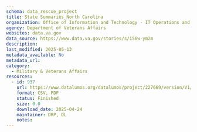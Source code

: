 ```yaml
---
schema: data_rescue_project 
title: State Summaries_North Carolina
organization: Office of Information and Technology - IT Operations and Services (ITOPS)
agency: Department of Veterans Affairs
websites: data.va.gov
data_source: https://www.data.va.gov/stories/s/i56w-ym2m
description: 
last_modified: 2025-05-13
metadata_available: No
metadata_url: 
category:
  - Military & Veterans Affairs 
resources:
  - id: 937
    url: https://www.datalumos.org/datalumos/project/227669/version/V1/view
    format: CSV, PDF
    status: Finished
    size: 0.0
    download_date: 2025-04-24
    maintainer: DRP, DL
    notes: 
---
```

